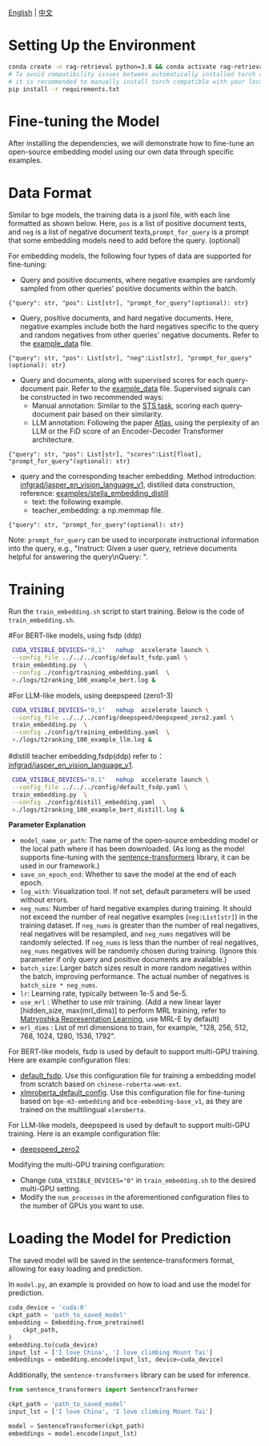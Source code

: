 [English](./README.md) | [中文](./README_zh.md)
# Setting Up the Environment
```bash
conda create -n rag-retrieval python=3.8 && conda activate rag-retrieval
# To avoid compatibility issues between automatically installed torch and local CUDA,
# it is recommended to manually install torch compatible with your local CUDA version before proceeding to the next step.
pip install -r requirements.txt 
```

# Fine-tuning the Model
After installing the dependencies, we will demonstrate how to fine-tune an open-source embedding model using our own data through specific examples.

# Data Format

Similar to bge models, the training data is a jsonl file, with each line formatted as shown below. Here, `pos` is a list of positive document texts, and `neg` is a list of negative document texts,`prompt_for_query` is a prompt that some embedding models need to add before the query. (optional)

For embedding models, the following four types of data are supported for fine-tuning:

- Query and positive documents, where negative examples are randomly sampled from other queries' positive documents within the batch.
```
{"query": str, "pos": List[str], "prompt_for_query"(optional): str}
```
- Query, positive documents, and hard negative documents. Here, negative examples include both the hard negatives specific to the query and random negatives from other queries' negative documents. Refer to the [example_data](https://github.com/NLPJCL/RAG-Retrieval/blob/master/example_data/t2rank_100.jsonl) file.
```
{"query": str, "pos": List[str], "neg":List[str], "prompt_for_query"(optional): str}
```
- Query and documents, along with supervised scores for each query-document pair. Refer to the [example_data](https://github.com/NLPJCL/RAG-Retrieval/blob/master/example_data/lmsft.jsonl) file. Supervised signals can be constructed in two recommended ways:
  - Manual annotation: Similar to the [STS task](https://huggingface.co/datasets/PhilipMay/stsb_multi_mt), scoring each query-document pair based on their similarity.
  - LLM annotation: Following the paper [Atlas](https://www.jmlr.org/papers/v24/23-0037.html), using the perplexity of an LLM or the FiD score of an Encoder-Decoder Transformer architecture.
```
{"query": str, "pos": List[str], "scores":List[float], "prompt_for_query"(optional): str}
```
- query and the corresponding teacher embedding. Method introduction: [infgrad/jasper_en_vision_language_v1](https://huggingface.co/infgrad/jasper_en_vision_language_v1), distilled data construction, reference: [examples/stella_embedding_distill](../../../examples/stella_embedding_distill/)
  - text: the following example.
  - teacher_embedding: a np.memmap file.
```
{"query": str, "prompt_for_query"(optional): str}
```

Note: `prompt_for_query` can be used to incorporate instructional information into the query, e.g., "Instruct: Given a user query, retrieve documents helpful for answering the query\nQuery: ".

# Training

Run the `train_embedding.sh` script to start training. Below is the code of `train_embedding.sh`.

#For BERT-like models, using fsdp (ddp)
```bash
 CUDA_VISIBLE_DEVICES="0,1"   nohup  accelerate launch \
 --config_file ../../../config/default_fsdp.yaml \
 train_embedding.py  \
 --config ./config/training_embedding.yaml  \
 >./logs/t2ranking_100_example_bert.log &
```

#For LLM-like models, using deepspeed (zero1-3)

```bash
 CUDA_VISIBLE_DEVICES="0,1"   nohup  accelerate launch \
 --config_file ../../../config/deepspeed/deepspeed_zero2.yaml \
 train_embedding.py  \
 --config ./config/training_embedding.yaml  \
 >./logs/t2ranking_100_example_llm.log &
```

#distill teacher embedding,fsdp(ddp) refer to：[infgrad/jasper_en_vision_language_v1](https://huggingface.co/infgrad/jasper_en_vision_language_v1).
```bash
 CUDA_VISIBLE_DEVICES="0,1"   nohup  accelerate launch \
 --config_file ../../../config/default_fsdp.yaml \
 train_embedding.py  \
 --config ./config/distill_embedding.yaml  \
 >./logs/t2ranking_100_example_bert_distill.log &
```

**Parameter Explanation**
- `model_name_or_path`: The name of the open-source embedding model or the local path where it has been downloaded. (As long as the model supports fine-tuning with the [sentence-transformers](https://www.sbert.net/) library, it can be used in our framework.)
- `save_on_epoch_end`: Whether to save the model at the end of each epoch.
- `log_with`: Visualization tool. If not set, default parameters will be used without errors.
- `neg_nums`: Number of hard negative examples during training. It should not exceed the number of real negative examples (`neg:List[str]`) in the training dataset. If `neg_nums` is greater than the number of real negatives, real negatives will be resampled, and `neg_nums` negatives will be randomly selected. If `neg_nums` is less than the number of real negatives, `neg_nums` negatives will be randomly chosen during training. (Ignore this parameter if only query and positive documents are available.)
- `batch_size`: Larger batch sizes result in more random negatives within the batch, improving performance. The actual number of negatives is `batch_size * neg_nums`.
- `lr`: Learning rate, typically between 1e-5 and 5e-5.
- `use_mrl` : Whether to use mlr training. (Add a new linear layer [hidden_size, max(mrl_dims)] to perform MRL training, refer to [Matryoshka Representation Learning](https://arxiv.org/abs/2205.13147), use MRL-E by default)
- `mrl_dims` : List of mrl dimensions to train, for example, "128, 256, 512, 768, 1024, 1280, 1536, 1792".

For BERT-like models, fsdp is used by default to support multi-GPU training. Here are example configuration files:
- [default_fsdp](https://github.com/NLPJCL/RAG-Retrieval/blob/master/config/default_fsdp.yaml). Use this configuration file for training a embedding model from scratch based on `chinese-roberta-wwm-ext`.
- [xlmroberta_default_config](https://github.com/NLPJCL/RAG-Retrieval/blob/master/config/xlmroberta_default_config.yaml). Use this configuration file for fine-tuning based on `bge-m3-embedding` and `bce-embedding-base_v1`, as they are trained on the multilingual `xlmroberta`.

For LLM-like models, deepspeed is used by default to support multi-GPU training. Here is an example configuration file:
- [deepspeed_zero2](https://github.com/NLPJCL/RAG-Retrieval/blob/master/config/deepspeed/deepspeed_zero2.yaml)

Modifying the multi-GPU training configuration:
- Change `CUDA_VISIBLE_DEVICES="0"` in `train_embedding.sh` to the desired multi-GPU setting.
- Modify the `num_processes` in the aforementioned configuration files to the number of GPUs you want to use.

# Loading the Model for Prediction

The saved model will be saved in the sentence-transformers format, allowing for easy loading and prediction.

In `model.py`, an example is provided on how to load and use the model for prediction.

```python
cuda_device = 'cuda:0'
ckpt_path = 'path_to_saved_model'
embedding = Embedding.from_pretrained(
    ckpt_path,
)
embedding.to(cuda_device)
input_lst = ['I love China', 'I love climbing Mount Tai']
embeddings = embedding.encode(input_lst, device=cuda_device)
```

Additionally, the `sentence-transformers` library can be used for inference.
```python
from sentence_transformers import SentenceTransformer

ckpt_path = 'path_to_saved_model'
input_lst = ['I love China', 'I love climbing Mount Tai']

model = SentenceTransformer(ckpt_path)
embeddings = model.encode(input_lst)
```
